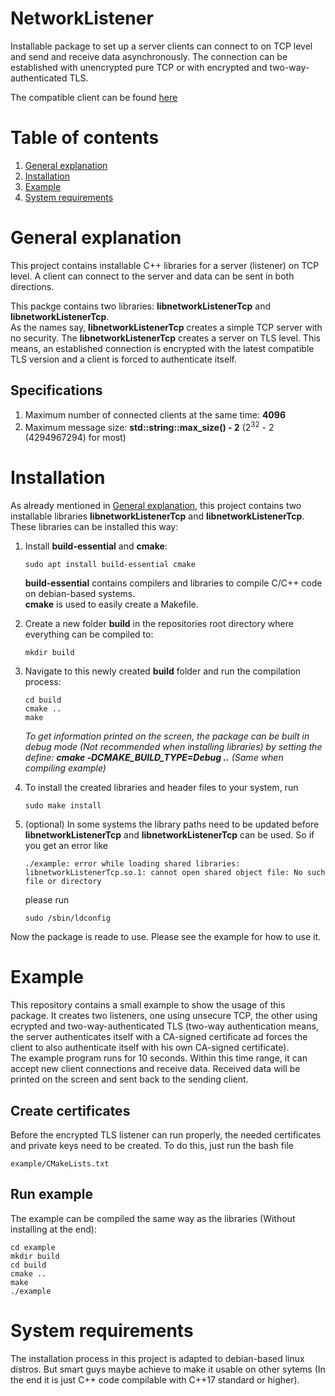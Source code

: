 # NetworkListener

Installable package to set up a server clients can connect to on TCP level and send and receive data asynchronously. The connection can be established with unencrypted pure TCP or with encrypted and two-way-authenticated TLS.

The compatible client can be found [here](https://github.com/nilshenrich/NetworkClient)

# Table of contents

1. [General explanation](#general-explanation)
1. [Installation](#installation)
1. [Example](#example)
1. [System requirements](#system-requirements)

# General explanation

This project contains installable C++ libraries for a server (listener) on TCP level. A client can connect to the server and data can be sent in both directions.

This packge contains two libraries: **libnetworkListenerTcp** and **libnetworkListenerTcp**.\
As the names say, **libnetworkListenerTcp** creates a simple TCP server with no security. The **libnetworkListenerTcp** creates a server on TLS level. This means, an established connection is encrypted with the latest compatible TLS version and a client is forced to authenticate itself.

## Specifications

1. Maximum number of connected clients at the same time: **4096**
1. Maximum message size:  **std::string::max_size() - 2** (2<sup>32</sup> - 2 (4294967294) for most)

# Installation

As already mentioned in [General explanation](#general-explanation), this project contains two installable libraries **libnetworkListenerTcp** and **libnetworkListenerTcp**. These libraries can be installed this way:

1. Install **build-essential** and **cmake**:
    ```console
    sudo apt install build-essential cmake
    ```
    **build-essential** contains compilers and libraries to compile C/C++ code on debian-based systems.\
    **cmake** is used to easily create a Makefile.

1. Create a new folder **build** in the repositories root directory where everything can be compiled to:
    ```console
    mkdir build
    ```

1. Navigate to this newly created **build** folder and run the compilation process:
    ```console
    cd build
    cmake ..
    make
    ```
    *To get information printed on the screen, the package can be built in debug mode (Not recommended when installing libraries) by setting the define: __cmake&#160;&#x2011;DCMAKE_BUILD_TYPE=Debug&#160;..__ (Same when compiling example)*

1. To install the created libraries and header files to your system, run
    ```console
    sudo make install
    ```

1. (optional) In some systems the library paths need to be updated before **libnetworkListenerTcp** and **libnetworkListenerTcp** can be used. So if you get an error like
    ```
    ./example: error while loading shared libraries: libnetworkListenerTcp.so.1: cannot open shared object file: No such file or directory
    ```
    please run
    ```console
    sudo /sbin/ldconfig
    ```

Now the package is reade to use. Please see the example for how to use it.

# Example

This repository contains a small example to show the usage of this package. It creates two listeners, one using unsecure TCP, the other using ecrypted and two-way-authenticated TLS (two-way authentication means, the server authenticates itself with a CA-signed certificate ad forces the client to also authenticate itself with his own CA-signed certificate).\
The example program runs for 10 seconds. Within this time range, it can accept new client connections and receive data. Received data will be printed on the screen and sent back to the sending client.

## Create certificates

Before the encrypted TLS listener can run properly, the needed certificates and private keys need to be created. To do this, just run the bash file
```console
example/CMakeLists.txt
```

## Run example

The example can be compiled the same way as the libraries (Without installing at the end):
```console
cd example
mkdir build
cd build
cmake ..
make
./example
```

# System requirements

The installation process in this project is adapted to debian-based linux distros. But smart guys maybe achieve to make it usable on other sytems (In the end it is just C++ code compilable with C++17 standard or higher).

